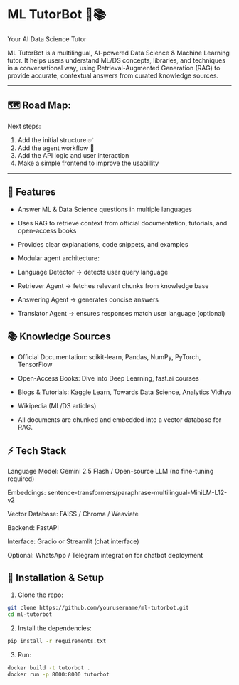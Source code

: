# ML TutorBot 🤖📚
Your AI Data Science Tutor

ML TutorBot is a multilingual, AI-powered Data Science & Machine Learning tutor. It helps users understand ML/DS concepts, libraries, and techniques in a conversational way, using Retrieval-Augmented Generation (RAG) to provide accurate, contextual answers from curated knowledge sources.

---

## 🗺️ Road Map:
Next steps:
1. Add the initial structure ✅
2. Add the agent workflow 🔁
3. Add the API logic and user interaction
4. Make a simple frontend to improve the usabillity

---

## 🔹 Features
  * Answer ML & Data Science questions in multiple languages

  * Uses RAG to retrieve context from official documentation, tutorials, and open-access books

  * Provides clear explanations, code snippets, and examples

  * Modular agent architecture:

  * Language Detector → detects user query language

  * Retriever Agent → fetches relevant chunks from knowledge base

  * Answering Agent → generates concise answers

  * Translator Agent → ensures responses match user language (optional)

## 📚 Knowledge Sources

  * Official Documentation: scikit-learn, Pandas, NumPy, PyTorch, TensorFlow

  * Open-Access Books: Dive into Deep Learning, fast.ai courses

  * Blogs & Tutorials: Kaggle Learn, Towards Data Science, Analytics Vidhya

  * Wikipedia (ML/DS articles)

  * All documents are chunked and embedded into a vector database for RAG.

## ⚡ Tech Stack

Language Model: Gemini 2.5 Flash / Open-source LLM (no fine-tuning required)

Embeddings: sentence-transformers/paraphrase-multilingual-MiniLM-L12-v2

Vector Database: FAISS / Chroma / Weaviate

Backend: FastAPI

Interface: Gradio or Streamlit (chat interface)

Optional: WhatsApp / Telegram integration for chatbot deployment

## 🚀 Installation & Setup

1. Clone the repo:
  ```bash
  git clone https://github.com/yourusername/ml-tutorbot.git
  cd ml-tutorbot
  ```
2. Install the dependencies:
  ```bash
  pip install -r requirements.txt
  ```
3. Run:
  ```bash
  docker build -t tutorbot .
  docker run -p 8000:8000 tutorbot
  ```
